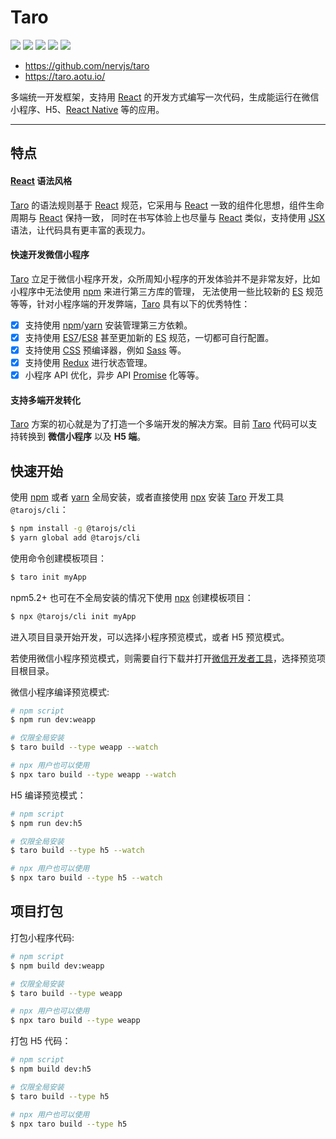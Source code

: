 # Taro

![](https://img.shields.io/node/v/@tarojs/cli.svg?style=flat-square)
![](https://img.shields.io/npm/v/@tarojs/taro.svg?style=flat-square)
![](https://img.shields.io/npm/l/@tarojs/taro.svg?style=flat-square)
![](https://img.shields.io/npm/dt/@tarojs/taro.svg?style=flat-square)
![](https://img.shields.io/travis/NervJS/taro.svg?style=flat-square)

- <https://github.com/nervjs/taro>
- <https://taro.aotu.io/>

多端统一开发框架，支持用 [React] 的开发方式编写一次代码，生成能运行在微信小程序、H5、[React Native] 等的应用。

---

## 特点

#### [React] 语法风格

[Taro] 的语法规则基于 [React] 规范，它采用与 [React] 一致的组件化思想，组件生命周期与 [React] 保持一致，
同时在书写体验上也尽量与 [React] 类似，支持使用 [JSX] 语法，让代码具有更丰富的表现力。

#### 快速开发微信小程序

[Taro] 立足于微信小程序开发，众所周知小程序的开发体验并不是非常友好，比如小程序中无法使用 [npm] 来进行第三方库的管理，
无法使用一些比较新的 [ES] 规范等等，针对小程序端的开发弊端，[Taro] 具有以下的优秀特性：

- [x] 支持使用 [npm]/[yarn] 安装管理第三方依赖。
- [x] 支持使用 [ES7]/[ES8] 甚至更加新的 [ES] 规范，一切都可自行配置。
- [x] 支持使用 [CSS] 预编译器，例如 [Sass] 等。
- [x] 支持使用 [Redux] 进行状态管理。
- [x] 小程序 API 优化，异步 API [Promise] 化等等。

#### 支持多端开发转化

[Taro] 方案的初心就是为了打造一个多端开发的解决方案。目前 [Taro] 代码可以支持转换到 **微信小程序** 以及 **H5 端**。

## 快速开始

使用 [npm] 或者 [yarn] 全局安装，或者直接使用 [npx] 安装 [Taro] 开发工具 `@tarojs/cli`：

```bash
$ npm install -g @tarojs/cli
$ yarn global add @tarojs/cli
```

使用命令创建模板项目：

```bash
$ taro init myApp
```

npm5.2+ 也可在不全局安装的情况下使用 [npx] 创建模板项目：

```bash
$ npx @tarojs/cli init myApp
```

进入项目目录开始开发，可以选择小程序预览模式，或者 H5 预览模式。

若使用微信小程序预览模式，则需要自行下载并打开[微信开发者工具]，选择预览项目根目录。

微信小程序编译预览模式:

```bash
# npm script
$ npm run dev:weapp

# 仅限全局安装
$ taro build --type weapp --watch

# npx 用户也可以使用
$ npx taro build --type weapp --watch
```

H5 编译预览模式：

```bash
# npm script
$ npm run dev:h5

# 仅限全局安装
$ taro build --type h5 --watch

# npx 用户也可以使用
$ npx taro build --type h5 --watch
```

## 项目打包

打包小程序代码:

```bash
# npm script
$ npm build dev:weapp

# 仅限全局安装
$ taro build --type weapp

# npx 用户也可以使用
$ npx taro build --type weapp
```

打包 H5 代码：

```bash
# npm script
$ npm build dev:h5

# 仅限全局安装
$ taro build --type h5

# npx 用户也可以使用
$ npx taro build --type h5
```

[Taro]: https://taro.aotu.io/
[React]: https://reactjs.org/
[React Native]: https://facebook.github.io/react-native/
[JSX]: https://reactjs.org/docs/jsx-in-depth.html
[npm]: https://www.npmjs.com/
[yarn]: https://yarnpkg.com
[CSS]: https://www.w3.org/Style/CSS
[Sass]: http://sass-lang.com/
[Redux]: https://redux.js.org/
[ES7]: http://www.ecma-international.org/ecma-262/7.0/index.html
[ES8]: http://www.ecma-international.org/ecma-262/8.0/index.html
[ES]: http://www.ecma-international.org/publications/standards/Ecma-262.htm
[Promise]: https://developer.mozilla.org/en-US/docs/Web/JavaScript/Reference/Global_Objects/Promise
[npx]: https://npm.im/npx
[微信开发者工具]: https://developers.weixin.qq.com/miniprogram/dev/devtools/download.html
